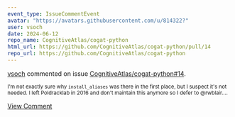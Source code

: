 ```yaml
---
event_type: IssueCommentEvent
avatar: "https://avatars.githubusercontent.com/u/814322?"
user: vsoch
date: 2024-06-12
repo_name: CognitiveAtlas/cogat-python
html_url: https://github.com/CognitiveAtlas/cogat-python/pull/14
repo_url: https://github.com/CognitiveAtlas/cogat-python
---
```


<a href='https://github.com/vsoch' target='_blank'>vsoch</a> commented on issue <a href='https://github.com/CognitiveAtlas/cogat-python/pull/14' target='_blank'>CognitiveAtlas/cogat-python#14</a>.

<small>I'm not exactly sure why `install_aliases` was there in the first place, but I suspect it's not needed. I left Poldracklab in 2016 and don't maintain this anymore so I defer to @rwblair....</small>

<a href='https://github.com/CognitiveAtlas/cogat-python/pull/14' target='_blank'>View Comment</a>